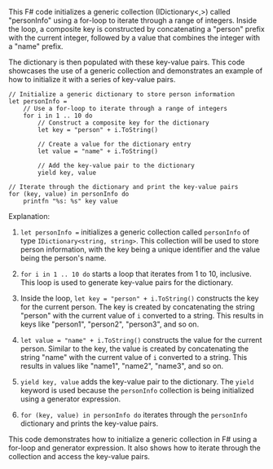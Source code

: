 This F# code initializes a generic collection (IDictionary<,>) called "personInfo" using a for-loop to iterate through a range of integers. Inside the loop, a composite key is constructed by concatenating a "person" prefix with the current integer, followed by a value that combines the integer with a "name" prefix.

The dictionary is then populated with these key-value pairs. This code showcases the use of a generic collection and demonstrates an example of how to initialize it with a series of key-value pairs.

```f#
// Initialize a generic dictionary to store person information
let personInfo =
    // Use a for-loop to iterate through a range of integers
    for i in 1 .. 10 do
        // Construct a composite key for the dictionary
        let key = "person" + i.ToString()

        // Create a value for the dictionary entry
        let value = "name" + i.ToString()

        // Add the key-value pair to the dictionary
        yield key, value

// Iterate through the dictionary and print the key-value pairs
for (key, value) in personInfo do
    printfn "%s: %s" key value
```

Explanation:

1. `let personInfo =` initializes a generic collection called `personInfo` of type `IDictionary<string, string>`. This collection will be used to store person information, with the key being a unique identifier and the value being the person's name.

2. `for i in 1 .. 10 do` starts a loop that iterates from 1 to 10, inclusive. This loop is used to generate key-value pairs for the dictionary.

3. Inside the loop, `let key = "person" + i.ToString()` constructs the key for the current person. The key is created by concatenating the string "person" with the current value of `i` converted to a string. This results in keys like "person1", "person2", "person3", and so on.

4. `let value = "name" + i.ToString()` constructs the value for the current person. Similar to the key, the value is created by concatenating the string "name" with the current value of `i` converted to a string. This results in values like "name1", "name2", "name3", and so on.

5. `yield key, value` adds the key-value pair to the dictionary. The `yield` keyword is used because the `personInfo` collection is being initialized using a generator expression.

6. `for (key, value) in personInfo do` iterates through the `personInfo` dictionary and prints the key-value pairs.

This code demonstrates how to initialize a generic collection in F# using a for-loop and generator expression. It also shows how to iterate through the collection and access the key-value pairs.